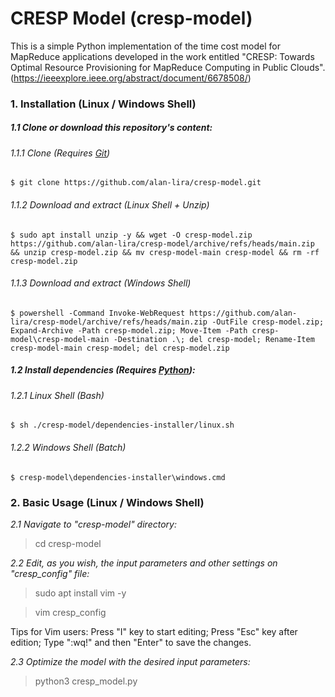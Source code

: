 # CRESP Model (cresp-model)
This is a simple Python implementation of the time cost model for MapReduce applications developed in the work entitled "CRESP: Towards Optimal Resource Provisioning for MapReduce Computing in Public Clouds". (https://ieeexplore.ieee.org/abstract/document/6678508/)

### 1. Installation (Linux / Windows Shell)

##### 1.1 Clone or download this repository's content:

###### *1.1.1 Clone (Requires [Git](https://git-scm.com/downloads "Download Git"))*

`$ git clone https://github.com/alan-lira/cresp-model.git`

###### *1.1.2 Download and extract (Linux Shell + Unzip)*

`$ sudo apt install unzip -y && wget -O cresp-model.zip https://github.com/alan-lira/cresp-model/archive/refs/heads/main.zip && unzip cresp-model.zip && mv cresp-model-main cresp-model && rm -rf cresp-model.zip`
###### *1.1.3 Download and extract (Windows Shell)*

`$ powershell -Command Invoke-WebRequest https://github.com/alan-lira/cresp-model/archive/refs/heads/main.zip -OutFile cresp-model.zip; Expand-Archive -Path cresp-model.zip; Move-Item -Path cresp-model\cresp-model-main -Destination .\; del cresp-model; Rename-Item cresp-model-main cresp-model; del cresp-model.zip`

##### 1.2 Install dependencies (Requires [Python](https://www.python.org/downloads/ "Download Python")):

###### *1.2.1 Linux Shell (Bash)*

`$ sh ./cresp-model/dependencies-installer/linux.sh`

###### *1.2.2 Windows Shell (Batch)*

`$ cresp-model\dependencies-installer\windows.cmd`

### 2. Basic Usage (Linux / Windows Shell)

*2.1 Navigate to "cresp-model" directory:*

> cd cresp-model


*2.2 Edit, as you wish, the input parameters and other settings on "cresp_config" file:*

> sudo apt install vim -y

> vim cresp_config

Tips for Vim users: Press "I" key to start editing; Press "Esc" key after edition; Type ":wq!" and then "Enter" to save the changes.

*2.3 Optimize the model with the desired input parameters:*

> python3 cresp_model.py